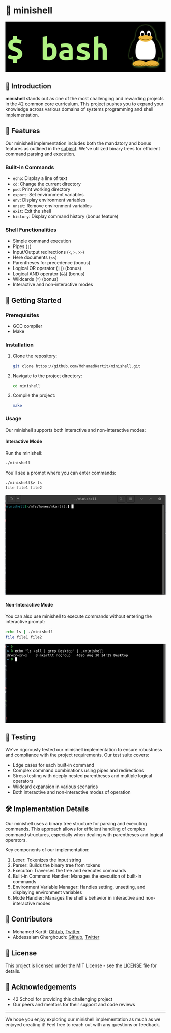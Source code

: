 # 🐚 minishell

![minishell image](./img/bash.jpg)

## 📘 Introduction

**minishell** stands out as one of the most challenging and rewarding projects in the 42 common core curriculum. This project pushes you to expand your knowledge across various domains of systems programming and shell implementation.

## 🌟 Features

Our minishell implementation includes both the mandatory and bonus features as outlined in the [subject](en.subject.pdf). We've utilized binary trees for efficient command parsing and execution.

### Built-in Commands
- `echo`: Display a line of text
- `cd`: Change the current directory
- `pwd`: Print working directory
- `export`: Set environment variables
- `env`: Display environment variables
- `unset`: Remove environment variables
- `exit`: Exit the shell
- `history`: Display command history (bonus feature)

### Shell Functionalities
- Simple command execution
- Pipes (`|`)
- Input/Output redirections (`<`, `>`, `>>`)
- Here documents (`<<`)
- Parentheses for precedence (bonus)
- Logical OR operator (`||`) (bonus)
- Logical AND operator (`&&`) (bonus)
- Wildcards (`*`) (bonus)
- Interactive and non-interactive modes

## 🚀 Getting Started

### Prerequisites
- GCC compiler
- Make

### Installation
1. Clone the repository:
   ```sh
   git clone https://github.com/MohamedKartit/minishell.git
   ```
2. Navigate to the project directory:
   ```sh
   cd minishell
   ```
3. Compile the project:
   ```sh
   make
   ```

### Usage

Our minishell supports both interactive and non-interactive modes:

#### Interactive Mode
Run the minishell:
```sh
./minishell
```
You'll see a prompt where you can enter commands:
```
./minishell$> ls
file file1 file2
```
![interactive mode](./img/inter-mode.png)

#### Non-Interactive Mode
You can also use minishell to execute commands without entering the interactive prompt:
```sh
echo ls | ./minishell
file file1 file2
```
![non-interactive mode](./img/no-inter-mode.png)
## 🧪 Testing

We've rigorously tested our minishell implementation to ensure robustness and compliance with the project requirements. Our test suite covers:

- Edge cases for each built-in command
- Complex command combinations using pipes and redirections
- Stress testing with deeply nested parentheses and multiple logical operators
- Wildcard expansion in various scenarios
- Both interactive and non-interactive modes of operation

## 🛠️ Implementation Details

Our minishell uses a binary tree structure for parsing and executing commands. This approach allows for efficient handling of complex command structures, especially when dealing with parentheses and logical operators.

Key components of our implementation:
1. Lexer: Tokenizes the input string
2. Parser: Builds the binary tree from tokens
3. Executor: Traverses the tree and executes commands
4. Built-in Command Handler: Manages the execution of built-in commands
5. Environment Variable Manager: Handles setting, unsetting, and displaying environment variables
6. Mode Handler: Manages the shell's behavior in interactive and non-interactive modes

## 👥 Contributors

- Mohamed Kartit: [Gihtub](https://github.com/MohamedKartit), [Twitter](https://x.com/mohamedkartit4)
- Abdessalam Gherghouch: [Github](https://github.com/DDOSooS), [Twitter](https://x.com/DDo__oS)

## 📜 License

This project is licensed under the MIT License - see the [LICENSE](LICENSE) file for details.

## 🙏 Acknowledgements

- 42 School for providing this challenging project
- Our peers and mentors for their support and code reviews

---

We hope you enjoy exploring our minishell implementation as much as we enjoyed creating it! Feel free to reach out with any questions or feedback.